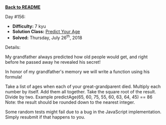 ﻿<a href=https://github.com/hlais/Kata---a---Day><b>Back to README</b><a>

Day #156: 

* <b>Difficulty:</b> 7 kyu
* <b>Solution Class:</b> [Predict Your Age](PredictYourAge.cs)
* <b>Solved:</b> Thursday, July 26<sup>th</sup>, 2018

Details:

My grandfather always predicted how old people would get, and right before he passed away he revealed his secret!

In honor of my grandfather's memory we will write a function using his formula!

Take a list of ages when each of your great-grandparent died.
Multiply each number by itself.
Add them all together.
Take the square root of the result.
Divide by two.
Example
predictAge(65, 60, 75, 55, 60, 63, 64, 45) == 86
Note: the result should be rounded down to the nearest integer.

Some random tests might fail due to a bug in the JavaScript implementation. Simply resubmit if that happens to you.
